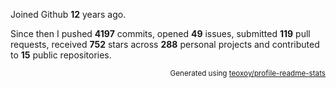 Joined Github **12** years ago.

Since then I pushed **4197** commits, opened **49** issues, submitted **119** pull requests, received **752** stars across **288** personal projects and contributed to **15** public repositories.

<p align="right"><sub>Generated using <a href="https://github.com/marketplace/actions/profile-readme-stats">teoxoy/profile-readme-stats</a></sub></p>
